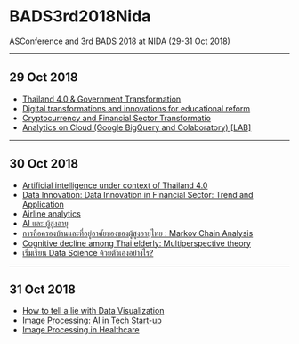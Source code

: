 # BADS3rd2018Nida
ASConference and 3rd BADS 2018 at NIDA (29-31 Oct 2018)

-----------------------
29 Oct 2018
-----------------------
* <a href="https://github.com/MintYaChaO/BADS3rd2018Nida/wiki/Thailand-4.0-&-Government-Transformation">Thailand 4.0 & Government Transformation</a>
* <a href="https://github.com/MintYaChaO/BADS3rd2018Nida/wiki/Digital-transformations-and-innovations-for-educational-reform">Digital transformations and innovations for educational reform</a>
* <a href="https://github.com/MintYaChaO/BADS3rd2018Nida/wiki/Cryptocurrency-and-Financial-Sector-Transformatio">Cryptocurrency and Financial Sector Transformatio</a>
* <a href="https://github.com/MintYaChaO/BADS3rd2018Nida/wiki/Analytics-on-Cloud-(Google-BigQuery-and-Colaboratory)-%5BLAB%5D">Analytics on Cloud (Google BigQuery and Colaboratory) [LAB]</a>

-----------------------
30 Oct 2018
-----------------------
* <a href="https://github.com/MintYaChaO/BADS3rd2018Nida/wiki/Artificial-intelligence-under-context-of-Thailand-4.0">Artificial intelligence under context of Thailand 4.0</a>
* <a href="https://github.com/MintYaChaO/BADS3rd2018Nida/wiki/Data-Innovation:-Data-Innovation-in-Financial-Sector:-Trend-and-Application">Data Innovation: Data Innovation in Financial Sector: Trend and Application</a>
* <a href="https://github.com/MintYaChaO/BADS3rd2018Nida/wiki/Airline-analytics">Airline analytics</a>
* <a href="https://github.com/MintYaChaO/BADS3rd2018Nida/wiki/AI-%E0%B9%81%E0%B8%A5%E0%B8%B0-%E0%B8%9C%E0%B8%B9%E0%B9%89%E0%B8%AA%E0%B8%B9%E0%B8%87%E0%B8%AD%E0%B8%B2%E0%B8%A2%E0%B8%B8">AI และ ผู้สูงอายุ</a>
* <a href="https://github.com/MintYaChaO/BADS3rd2018Nida/wiki/%E0%B8%81%E0%B8%B2%E0%B8%A3%E0%B8%96%E0%B8%B7%E0%B8%AD%E0%B8%84%E0%B8%A3%E0%B8%AD%E0%B8%87%E0%B8%9A%E0%B9%89%E0%B8%B2%E0%B8%99%E0%B9%81%E0%B8%A5%E0%B8%B0%E0%B8%97%E0%B8%B5%E0%B9%88%E0%B8%AD%E0%B8%A2%E0%B8%B9%E0%B9%88%E0%B8%AD%E0%B8%B2%E0%B8%A8%E0%B8%B1%E0%B8%A2%E0%B8%82%E0%B8%AD%E0%B8%87%E0%B8%82%E0%B8%AD%E0%B8%87%E0%B8%9C%E0%B8%B9%E0%B9%89%E0%B8%AA%E0%B8%B9%E0%B8%87%E0%B8%AD%E0%B8%B2%E0%B8%A2%E0%B8%B8%E0%B9%84%E0%B8%97%E0%B8%A2-:-Markov-Chain-Analysis">การถือครองบ้านและที่อยู่อาศัยของของผู้สูงอายุไทย : Markov Chain Analysis</a>
* <a href="https://github.com/MintYaChaO/BADS3rd2018Nida/wiki/Cognitive-decline-among-Thai-elderly:-Multiperspective-theory">Cognitive decline among Thai elderly: Multiperspective theory</a>
* <a href="https://github.com/MintYaChaO/BADS3rd2018Nida/wiki/How-to-become-professional-self-learner%3F">เริ่มเรียน Data Science ด้วยตัวเองอย่างไร?</a>

-----------------------
31 Oct 2018
-----------------------
* <a href="https://github.com/MintYaChaO/BADS3rd2018Nida/wiki/How-to-tell-a-lie-with-Data-Visualization">How to tell a lie with Data Visualization</a>
* <a href="https://github.com/MintYaChaO/BADS3rd2018Nida/wiki/Image-Processing:-AI-in-Tech-Start-up">Image Processing: AI in Tech Start-up</a>
* <a href="https://github.com/MintYaChaO/BADS3rd2018Nida/wiki/Image-Processing-in-Healthcare">Image Processing in Healthcare</a>

